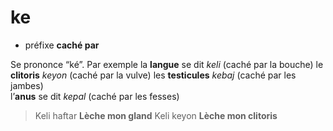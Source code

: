 # ke
- préfixe **caché par**

Se prononce “ké”. Par exemple
la **langue** se dit *keli* (caché par la bouche)
le **clitoris** *keyon* (caché par la vulve)
les **testicules** *kebaj* (caché par les jambes)  
l’**anus** se dit *kepal* (caché par les fesses)

> Keli haftar       **Lèche mon gland**
> Keli keyon        **Lèche mon clitoris**